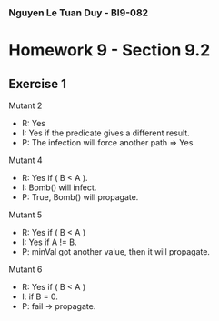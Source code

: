 ### Nguyen Le Tuan Duy - BI9-082

# Homework 9 - Section 9.2
## Exercise 1

Mutant 2
- R: Yes  
- I: Yes if the predicate gives a different result.  
- P: The infection will force another path => Yes

Mutant 4
- R: Yes if ( B < A ).  
- I: Bomb() will infect.
- P: True, Bomb() will propagate.

Mutant 5
- R: Yes if ( B < A ) 
- I: Yes if A != B.
- P: minVal got another value, then it will propagate.

Mutant 6
- R: Yes if ( B < A ) 
- I: if B = 0.
- P: fail -> propagate.